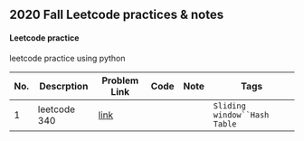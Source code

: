 ## 2020 Fall Leetcode practices & notes

#### Leetcode practice
leetcode practice using python


|No.| Descrption |Problem Link|Code|Note|Tags|
|---|------------------|-----------|----|----|------|
|1| leetcode 340 |[link](https://leetcode.com/problems/longest-substring-with-at-most-k-distinct-characters/) | | |`Sliding window``Hash Table`| 
